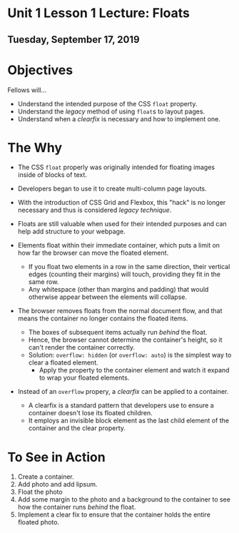 # Unit 1 Lesson 1 Lecture: Floats
## Tuesday, September 17, 2019

# Objectives
Fellows will...
* Understand the intended purpose of the CSS `float` property.
* Understand the _legacy_ method of using `float`s to layout pages.
* Understand when a _clearfix_ is necessary and how to implement one.

# The Why
* The CSS `float` properly was originally intended for floating images inside of blocks of text.
* Developers began to use it to create multi-column page layouts.
* With the introduction of CSS Grid and Flexbox, this "hack" is no longer necessary and thus is considered _legacy technique_.
* Floats are still valuable when used for their intended purposes and can help add structure to your webpage.
* Elements float within their immediate container, which puts a limit on how far the browser can move the floated element. 
  * If you float two elements in a row in the same direction, their vertical edges (counting their margins) will touch, providing they fit in the same row.
  * Any whitespace (other than margins and padding) that would otherwise appear between the elements will collapse.
* The browser removes floats from the normal document flow, and that means the container no longer contains the floated items.
  * The boxes of subsequent items actually run _behind_ the float.
  * Hence, the browser cannot determine the container's height, so it can't render the container correctly.
  * Solution: `overflow: hidden` (or `overflow: auto`) is the simplest way to clear a floated element. 
    * Apply the property to the container element and watch it expand to wrap your floated elements.

* Instead of an `overflow` propery, a *clearfix* can be applied to a container.
  * A clearfix is a standard pattern that developers use to ensure a container doesn't lose its floated children. 
  * It employs an invisible block element as the last child element of the container and the clear property.

# To See in Action
1. Create a container.
2. Add photo and add lipsum.
3. Float the photo
4. Add some margin to the photo and a background to the container to see how the container runs _behind_ the float.
5. Implement a clear fix to ensure that the container holds the entire floated photo.
